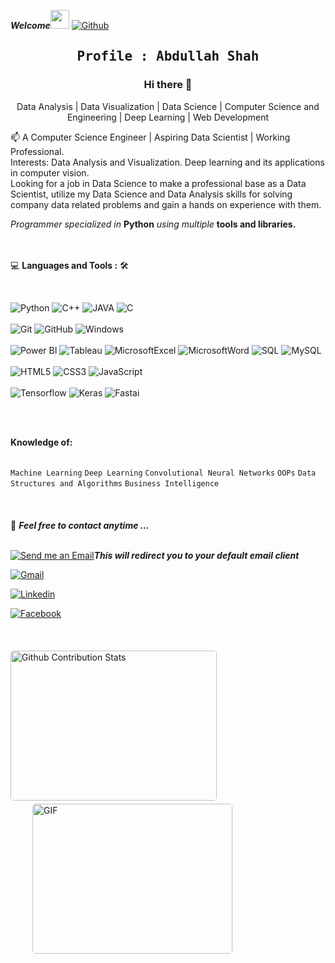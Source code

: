 <!--### Hi there 👋-->

<!--
**peezedabdullah/peezedabdullah** is a ✨ _special_ ✨ repository because its `README.md` (this file) appears on your GitHub profile.

Here are some ideas to get you started:

- 🔭 I’m currently working on ...
- 🌱 I’m currently learning ...
- 👯 I’m looking to collaborate on ...
- 🤔 I’m looking for help with ...
- 💬 Ask me about ...
- 📫 How to reach me: ...
- 😄 Pronouns: ...
- ⚡ Fun fact: ...
-->

***Welcome***<img src="https://media.giphy.com/media/WUlplcMpOCEmTGBtBW/giphy.gif" width="30">  [![Github](https://img.shields.io/github/followers/peezedabdullah?label=Follow%20Me&style=social)](https://github.com/peezedabdullah)

<h2 align='center' style= 'font-family:sans-serif;'><samp><strong>Profile : Abdullah Shah</strong></samp></h2>

<h3 align='center'>Hi there 👋</h3>

<p align='center'>Data Analysis  | Data Visualization | Data Science | Computer Science and Engineering | Deep Learning | Web Development</p>

<p align='left'> 📫 A Computer Science Engineer | Aspiring Data Scientist | Working Professional. <br> Interests: Data Analysis and Visualization. Deep learning and its applications in computer vision.<br> Looking for a job in Data Science to make a professional base as a Data Scientist, utilize my Data Science  and Data Analysis skills for solving company data related problems and gain a hands on experience with them.</p>

*Programmer specialized in* **Python** *using multiple* **tools and libraries.**
<br><br><br>


💻 **Languages and Tools :** 🛠️

<br>


![Python](https://img.shields.io/badge/-Python-000000?style=flat&logo=python&logoColor=F05032&labelColor=ffffff)
![C++](https://img.shields.io/badge/-C%2B%2B-000000?style=flat&logo=c%2B%2B&logoColor=F05032&labelColor=ffffff)
![JAVA](https://img.shields.io/badge/-Java-000000?style=flat&logo=java&logoColor=5382a1&labelColor=ffffff)
![C](https://img.shields.io/badge/-C-000000?style=flat&logo=c&logoColor=F05032&labelColor=ffffff)<br><br>
![Git](https://img.shields.io/badge/-Git-000000?style=flat&logo=git&logoColor=F05032&labelColor=ffffff)
![GitHub](https://img.shields.io/badge/-GitHub-000000?style=flat&logo=github&logoColor=000000&labelColor=ffffff)
![Windows](https://img.shields.io/badge/-Windows-000000?style=flat&logo=windows&logoColor=ffffff&labelColor=0078D6)<br><br>
![Power BI](https://img.shields.io/badge/-PowerBI-000000?style=flat&logo=powerbi&labelColor=ffffff)
![Tableau](https://img.shields.io/badge/-Tableau-000000?style=flat&logo=tableau&labelColor=ffffff)
![MicrosoftExcel](https://img.shields.io/badge/-MicrosoftExcel-000120?style=flat&logo=microsoftexcel&labelColor=01cc10) 
![MicrosoftWord](https://img.shields.io/badge/-MicrosoftWord-000333?style=flat&logo=microsoftword&labelColor=557eff) 
![SQL](https://img.shields.io/badge/-SQL-000000?style=flat&logo=sql&labelColor=ffffff)
![MySQL](https://img.shields.io/badge/-MySQL-000000?style=flat&logo=mysql&labelColor=ffffff)<br><br>
![HTML5](https://img.shields.io/badge/-HTML5-000000?style=flat&logo=html5&logoColor=ffffff&labelColor=E34F26)
![CSS3](https://img.shields.io/badge/-CSS3-000000?style=flat&logo=css3&logoColor=ffffff&labelColor=1572B6) 
![JavaScript](https://img.shields.io/badge/-JavaScript-000000?style=flat&logo=javascript)<br><br>
![Tensorflow](https://img.shields.io/badge/-Tensorflow-000000?style=flat&logo=Tensorflow&logoColor=000000&labelColor=ffffff) 
![Keras](https://img.shields.io/badge/-Keras-000000?style=flat&logo=Keras&logoColor=000000&labelColor=ffffff) 
![Fastai](https://img.shields.io/badge/-Fast.ai-000111?style=flat&logo=fastai&logoColor=000000&labelColor=eeffff)

<!-- ![Python](https://img.shields.io/badge/Python-14354C?style=for-the-badge&logo=python&logoColor=white)<br><br> -->
<!-- ![C](https://img.shields.io/badge/-14354C?style=for-the-badge&logo=C&logoColor=white)<br>  -->
<!-- ![Java](https://img.shields.io/badge/Java-14354C?style=for-the-badge&logo=javan&logoColor=white)<br>  -->
<!-- ![C++](https://img.shields.io/badge/C%2B%2B-00599C?style=for-the-badge&logo=c%2B%2B&logoColor=white)<br><br> -->





<br><br>

 **Knowledge of:**<br><br>

`Machine Learning` `Deep Learning` `Convolutional Neural Networks` `OOPs` `Data Structures and Algorithms` `Business Intelligence`
<br><br><br><br>
📝 ***Feel free to contact anytime ...*** 
<br><br>

<a href="mailto: pzabdullah7@gmail.com">![Send me an Email](https://img.shields.io/badge/SendmeAnEmail-grey?style=for-the-badge&logo=email&logoColor=white)</a>***This will redirect you to your default email client***<br>

<a href="https://mail.google.com/mail/?view=cm&fs=1&to=pzabdullah7@gmail.com">![Gmail](https://img.shields.io/badge/pzabdullah7@gmail.com-cc1100?style=for-the-badge&logo=gmail&logoColor=white)</a> 

<a href = "https://www.linkedin.com/in/abdullah-shah-1a4405172/" target="_blank">![Linkedin](https://img.shields.io/badge/Linkedin-00599C?style=for-the-badge&logo=linkedin&logoColor=white)</a>

<a href="https://www.facebook.com/PzAbdullah/">![Facebook](https://img.shields.io/badge/Facebook-00599C?style=for-the-badge&logo=facebook&logoColor=white)
</a>
<br>
<br>
<br>
<br>
<img style="border-radius: 5px; margin-bottom: 5px" alt="Github Contribution Stats" width="330px" height="240px" src="https://github-contribution-stats.vercel.app/api/?username=peezedabdullah" />
<img style="border-radius: 5px; margin: 0 0 5px 35px;" alt="GIF" width="320px" height="240px" src="https://miro.medium.com/max/875/1*Urc28sbnORGOW5oyohQ06g.gif" />
</p>





